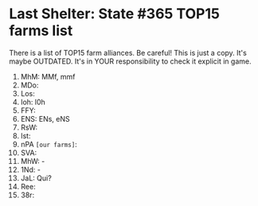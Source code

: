 # Last Shelter: State #365 TOP15 farms list

There is a list of TOP15 farm alliances. Be careful! This is just a copy. It's maybe OUTDATED. It's in YOUR responsibility to check it explicit in game.

1. MhM: MMf, mmf
2. MDo:
3. Los:
4. loh: l0h
5. FFY:
6. ENS: ENs, eNS
7. RsW:
8. lst:
9. nPA ```[our farms]```:
10. SVA:
11. MhW: -
12. 1Nd: -
13. JaL: Qui?
14. Ree:
15. 38r:
